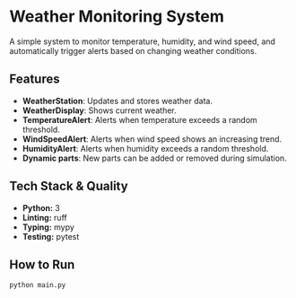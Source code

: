 # Weather Monitoring System

A simple system to monitor temperature, humidity, and wind speed, and automatically trigger alerts based on changing weather conditions.

## Features

- **WeatherStation**: Updates and stores weather data.
- **WeatherDisplay**: Shows current weather.
- **TemperatureAlert**: Alerts when temperature exceeds a random threshold.
- **WindSpeedAlert**: Alerts when wind speed shows an increasing trend.
- **HumidityAlert**: Alerts when humidity exceeds a random threshold.
- **Dynamic parts**: New parts can be added or removed during simulation.
## Tech Stack & Quality

- **Python:** 3
- **Linting:** ruff
- **Typing:** mypy
- **Testing:** pytest


## How to Run

```bash
python main.py

